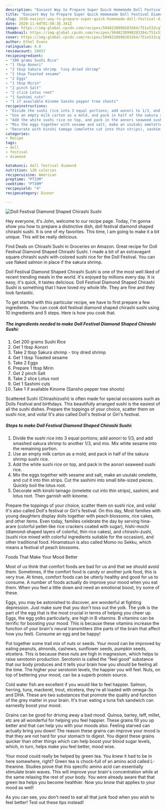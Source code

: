 ```yaml
---
description: "Easiest Way to Prepare Super Quick Homemade Doll Festival Diamond Shaped Chirashi Sushi"
title: "Easiest Way to Prepare Super Quick Homemade Doll Festival Diamond Shaped Chirashi Sushi"
slug: 1930-easiest-way-to-prepare-super-quick-homemade-doll-festival-diamond-shaped-chirashi-sushi
date: 2020-11-04T01:50:38.341Z
image: https://img-global.cpcdn.com/recipes/5048228998283264/751x532cq70/doll-festival-diamond-shaped-chirashi-sushi-recipe-main-photo.jpg
thumbnail: https://img-global.cpcdn.com/recipes/5048228998283264/751x532cq70/doll-festival-diamond-shaped-chirashi-sushi-recipe-main-photo.jpg
cover: https://img-global.cpcdn.com/recipes/5048228998283264/751x532cq70/doll-festival-diamond-shaped-chirashi-sushi-recipe-main-photo.jpg
author: Ethel Evans
ratingvalue: 4.8
reviewcount: 28037
recipeingredient:
- "200 grams Sushi Rice"
- "1 tbsp Aonori"
- "2 tbsp Sakura shrimp  tiny dried shrimp"
- "1 tbsp Toasted sesame"
- "2 Eggs"
- "1 tbsp Mirin"
- "2 pinch Salt"
- "2 slice Lotus root"
- "1 Sashimi cuts"
- "1 if available Kinome Sansho pepper tree shoots"
recipeinstructions:
- "Divide the sushi rice into 3 equal portions; add aonori to 1/3, and add smashed sakura shrimp to another 1/3, and mix. Mix white sesame into the remaining portion."
- "Use an empty milk carton as a mold, and pack in half of the sakura shrimp sushi rice."
- "Add the white sushi rice on top, and pack in the aonori seaweed sushi rice."
- "Mix the eggs together with sesame and salt, make an usutaki omelette, and cut it into thin strips. Cut the sashimi into small bite-sized pieces. Quickly boil the lotus root."
- "Decorate with kinshi tamago (omelette cut into thin strips), sashimi, and lotus root. Then garnish with kinome."
categories:
- Recipe
tags:
- doll
- festival
- diamond

katakunci: doll festival diamond 
nutrition: 120 calories
recipecuisine: American
preptime: "PT33M"
cooktime: "PT30M"
recipeyield: "4"
recipecategory: Dinner

---
```



![Doll Festival Diamond Shaped Chirashi Sushi](https://img-global.cpcdn.com/recipes/5048228998283264/751x532cq70/doll-festival-diamond-shaped-chirashi-sushi-recipe-main-photo.jpg)

Hey everyone, it's John, welcome to our recipe page. Today, I'm gonna show you how to prepare a distinctive dish, doll festival diamond shaped chirashi sushi. It is one of my favorites. This time, I am going to make it a bit unique. This will be really delicious.

Find Deals on Chirashi Sushi in Groceries on Amazon. Great recipe for Doll Festival Diamond Shaped Chirashi Sushi. I made a bit of an extravagant square chirashi sushi with colored sushi rice for the Doll Festival. You can use flaked salmon in place if the sakura shrimp.

Doll Festival Diamond Shaped Chirashi Sushi is one of the most well liked of recent trending meals in the world. It's enjoyed by millions every day. It is easy, it's quick, it tastes delicious. Doll Festival Diamond Shaped Chirashi Sushi is something that I have loved my whole life. They are fine and they look fantastic.


To get started with this particular recipe, we have to first prepare a few ingredients. You can cook doll festival diamond shaped chirashi sushi using 10 ingredients and 5 steps. Here is how you cook that.

<!--inarticleads1-->

##### The ingredients needed to make Doll Festival Diamond Shaped Chirashi Sushi:

1. Get 200 grams Sushi Rice
1. Get 1 tbsp Aonori
1. Take 2 tbsp Sakura shrimp - tiny dried shrimp
1. Get 1 tbsp Toasted sesame
1. Take 2 Eggs
1. Prepare 1 tbsp Mirin
1. Get 2 pinch Salt
1. Take 2 slice Lotus root
1. Get 1 Sashimi cuts
1. Take 1 if available Kinome (Sansho pepper tree shoots)


Scattered Sushi (Chirashizushi) is often made for special occasions such as Dolls Festival and birthdays. This beautifully arranged sushi is the easiest of all the sushi dishes. Prepare the toppings of your choice, scatter them on sushi rice, and voila! It&#39;s also called Doll&#39;s festival or Girl&#39;s festival. 

<!--inarticleads2-->

##### Steps to make Doll Festival Diamond Shaped Chirashi Sushi:

1. Divide the sushi rice into 3 equal portions; add aonori to 1/3, and add smashed sakura shrimp to another 1/3, and mix. Mix white sesame into the remaining portion.
1. Use an empty milk carton as a mold, and pack in half of the sakura shrimp sushi rice.
1. Add the white sushi rice on top, and pack in the aonori seaweed sushi rice.
1. Mix the eggs together with sesame and salt, make an usutaki omelette, and cut it into thin strips. Cut the sashimi into small bite-sized pieces. Quickly boil the lotus root.
1. Decorate with kinshi tamago (omelette cut into thin strips), sashimi, and lotus root. Then garnish with kinome.


Prepare the toppings of your choice, scatter them on sushi rice, and voila! It&#39;s also called Doll&#39;s festival or Girl&#39;s festival. On this day, Most families with young daughters display dolls together with peach blossoms, rice cakes, and other items. Even today, families celebrate the day by serving hina-arare (colorful pellet-like rice crackers coated with sugar), hishi-mochi (diamond-shaped layers of colorful, thin rice cakes), and chirashi-zushi, (sushi rice mixed with colorful ingredients suitable for the occasion), and other traditional food. Hinamatsuri is also called Momo no Sekku, which means a festival of peach blossoms. 

Foods That Make Your Mood Better


Most of us think that comfort foods are bad for us and that we should avoid them. Sometimes, if the comfort food is candy or another junk food, this is very true. At times, comfort foods can be utterly healthy and good for us to consume. A number of foods actually do improve your mood when you eat them. When you feel a little down and need an emotional boost, try some of these.

Eggs, you may be astonished to discover, are wonderful at fighting depression. Just make sure that you don't toss out the yolk. The yolk is the part of the egg that is the most crucial in terms of helping you cheer up. Eggs, the egg yolks particularly, are high in B vitamins. B vitamins can be terrific for boosting your mood. This is because these vitamins increase the function of your brain's neural transmitters (the parts of the brain that affect how you feel). Consume an egg and be happy!

Put together some trail mix of nuts or seeds. Your mood can be improved by eating peanuts, almonds, cashews, sunflower seeds, pumpkin seeds, etcetera. This is because these nuts are high in magnesium, which helps to raise serotonin production. Serotonin is called the "feel good" substance that our body produces and it tells your brain how you should be feeling all the time. The higher your serotonin levels, the happier you will feel. Nuts, on top of bettering your mood, can be a superb protein source.

Cold water fish are excellent if you would like to feel happier. Salmon, herring, tuna, mackerel, trout, etcetera, they're all loaded with omega-3s and DHA. These are two substances that promote the quality and function of the grey matter in your brain. It's true: eating a tuna fish sandwich can earnestly boost your mood. 

Grains can be good for driving away a bad mood. Quinoa, barley, teff, millet, etc are all wonderful for helping you feel happier. These grains fill you up better and that can help you with your moods also. Feeling starved can actually bring you down! The reason these grains can improve your mood is that they are not hard for your stomach to digest. You digest these grains quicker than other things which can help boost your blood sugar levels, which, in turn, helps make you feel better, mood wise.

Your mood could really be helped by green tea. You knew it had to be in here somewhere, right? Green tea is chock-full of an amino acid called L-theanine. Studies prove that this specific amino acid can essentially stimulate brain waves. This will improve your brain's concentration while at the same relaxing the rest of your body. You were already aware that that green tea helps you become healthier. Now you know that applies to your mood as well!

As you can see, you don't need to eat all that junk food when you wish to feel better! Test out  these tips  instead!

